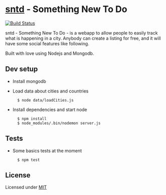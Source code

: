 # [sntd][1] - Something New To Do

[![Build Status](https://travis-ci.org/caulagi/sntd.png?branch=master)](https://travis-ci.org/caulagi/sntd)

sntd - Something New To Do - is a webapp to allow people
to easily track what is happening in a city.  Anybody
can create a listing for free, and it will have some
social features like following.

Built with love using Nodejs and Mongodb.

## Dev setup

* Install mongodb

* Load data about cities and countries

        $ node data/loadCities.js

* Install dependencies and start node

        $ npm install
        $ node_modules/.bin/nodemon server.js 

## Tests
    
* Some basics tests at the moment

        $ npm test

## License

Licensed under [MIT][1]

[1]: https://github.com/caulagi/sntd/blob/master/LICENSE
[2]: https://github.com/caulagi/sntd/blob/master/CREDITS
[3]: http://sntd.pw
